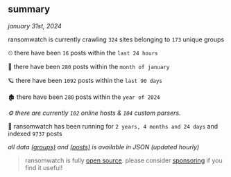 
## summary
_january 31st, 2024_

ransomwatch is currently crawling `324` sites belonging to `173` unique groups

⏲ there have been `16` posts within the `last 24 hours`

🦈 there have been `280` posts within the `month of january`

🪐 there have been `1092` posts within the `last 90 days`

🏚 there have been `280` posts within the `year of 2024`

_⚙️ there are currently `102` online hosts & `104` custom parsers._

🦕 ransomwatch has been running for `2 years, 4 months and 24 days` and indexed `9737` posts

_all data  [(groups)](http://ransomwhat.telemetry.ltd/groups) and [(posts)](http://ransomwhat.telemetry.ltd/posts) is available in JSON (updated hourly)_

> ransomwatch is fully [open source](https://github.com/joshhighet/ransomwatch#ransomwatch--). please consider [sponsoring](https://github.com/sponsors/joshhighet) if you find it useful!
